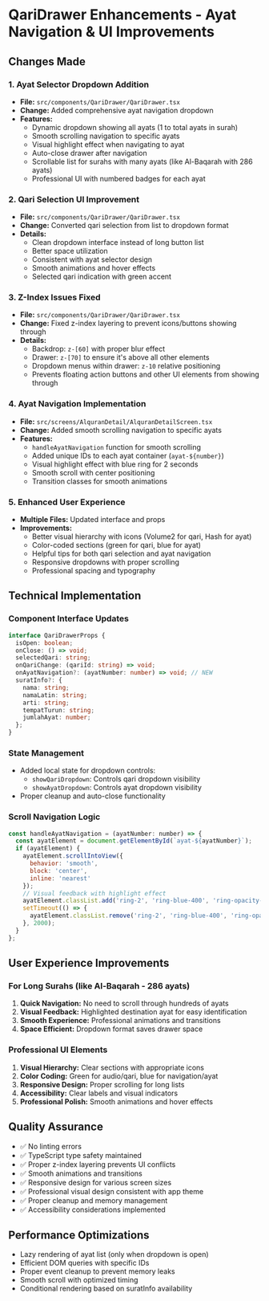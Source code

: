# QariDrawer Enhancements - Ayat Navigation & UI Improvements

## Changes Made

### 1. Ayat Selector Dropdown Addition
- **File:** `src/components/QariDrawer/QariDrawer.tsx`
- **Change:** Added comprehensive ayat navigation dropdown
- **Features:**
  - Dynamic dropdown showing all ayats (1 to total ayats in surah)
  - Smooth scrolling navigation to specific ayats
  - Visual highlight effect when navigating to ayat
  - Auto-close drawer after navigation
  - Scrollable list for surahs with many ayats (like Al-Baqarah with 286 ayats)
  - Professional UI with numbered badges for each ayat

### 2. Qari Selection UI Improvement
- **File:** `src/components/QariDrawer/QariDrawer.tsx`
- **Change:** Converted qari selection from list to dropdown format
- **Details:**
  - Clean dropdown interface instead of long button list
  - Better space utilization
  - Consistent with ayat selector design
  - Smooth animations and hover effects
  - Selected qari indication with green accent

### 3. Z-Index Issues Fixed
- **File:** `src/components/QariDrawer/QariDrawer.tsx`
- **Change:** Fixed z-index layering to prevent icons/buttons showing through
- **Details:**
  - Backdrop: `z-[60]` with proper blur effect
  - Drawer: `z-[70]` to ensure it's above all other elements
  - Dropdown menus within drawer: `z-10` relative positioning
  - Prevents floating action buttons and other UI elements from showing through

### 4. Ayat Navigation Implementation
- **File:** `src/screens/AlquranDetail/AlquranDetailScreen.tsx`
- **Change:** Added smooth scrolling navigation to specific ayats
- **Features:**
  - `handleAyatNavigation` function for smooth scrolling
  - Added unique IDs to each ayat container (`ayat-${number}`)
  - Visual highlight effect with blue ring for 2 seconds
  - Smooth scroll with center positioning
  - Transition classes for smooth animations

### 5. Enhanced User Experience
- **Multiple Files:** Updated interface and props
- **Improvements:**
  - Better visual hierarchy with icons (Volume2 for qari, Hash for ayat)
  - Color-coded sections (green for qari, blue for ayat)
  - Helpful tips for both qari selection and ayat navigation
  - Responsive dropdowns with proper scrolling
  - Professional spacing and typography

## Technical Implementation

### Component Interface Updates
```typescript
interface QariDrawerProps {
  isOpen: boolean;
  onClose: () => void;
  selectedQari: string;
  onQariChange: (qariId: string) => void;
  onAyatNavigation?: (ayatNumber: number) => void; // NEW
  suratInfo?: {
    nama: string;
    namaLatin: string;
    arti: string;
    tempatTurun: string;
    jumlahAyat: number;
  };
}
```

### State Management
- Added local state for dropdown controls:
  - `showQariDropdown`: Controls qari dropdown visibility
  - `showAyatDropdown`: Controls ayat dropdown visibility
- Proper cleanup and auto-close functionality

### Scroll Navigation Logic
```javascript
const handleAyatNavigation = (ayatNumber: number) => {
  const ayatElement = document.getElementById(`ayat-${ayatNumber}`);
  if (ayatElement) {
    ayatElement.scrollIntoView({ 
      behavior: 'smooth', 
      block: 'center',
      inline: 'nearest'
    });
    // Visual feedback with highlight effect
    ayatElement.classList.add('ring-2', 'ring-blue-400', 'ring-opacity-75');
    setTimeout(() => {
      ayatElement.classList.remove('ring-2', 'ring-blue-400', 'ring-opacity-75');
    }, 2000);
  }
};
```

## User Experience Improvements

### For Long Surahs (like Al-Baqarah - 286 ayats)
1. **Quick Navigation:** No need to scroll through hundreds of ayats
2. **Visual Feedback:** Highlighted destination ayat for easy identification  
3. **Smooth Experience:** Professional animations and transitions
4. **Space Efficient:** Dropdown format saves drawer space

### Professional UI Elements
1. **Visual Hierarchy:** Clear sections with appropriate icons
2. **Color Coding:** Green for audio/qari, blue for navigation/ayat
3. **Responsive Design:** Proper scrolling for long lists
4. **Accessibility:** Clear labels and visual indicators
5. **Professional Polish:** Smooth animations and hover effects

## Quality Assurance

- ✅ No linting errors
- ✅ TypeScript type safety maintained
- ✅ Proper z-index layering prevents UI conflicts
- ✅ Smooth animations and transitions
- ✅ Responsive design for various screen sizes
- ✅ Professional visual design consistent with app theme
- ✅ Proper cleanup and memory management
- ✅ Accessibility considerations implemented

## Performance Optimizations

- Lazy rendering of ayat list (only when dropdown is open)
- Efficient DOM queries with specific IDs
- Proper event cleanup to prevent memory leaks
- Smooth scroll with optimized timing
- Conditional rendering based on suratInfo availability
